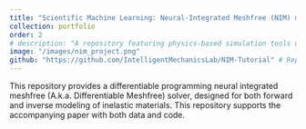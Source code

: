 ```yaml
---
title: "Scientific Machine Learning: Neural-Integrated Meshfree (NIM) method"
collection: portfolio
order: 2
# description: "A repository featuring physics-based simulation tools using JAX, including mass-spring and Material Point Method (MPM) simulations for 2D and 3D fluid scenarios."
image: "/images/nim_project.png"
github: "https://github.com/IntelligentMechanicsLab/NIM-Tutorial" # Replace with your actual GitHub link
---
```



This repository provides a differentiable programming neural integrated meshfree (A.k.a. Differentiable Meshfree) solver, designed for both forward and inverse modeling of inelastic materials. This repository supports the accompanying paper with both data and code.